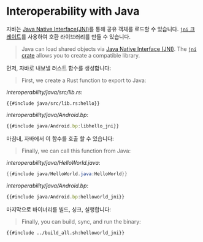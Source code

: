 # Interoperability with Java

자바는 [Java Native Interface(JNI)](https://en.wikipedia.org/wiki/Java_Native_Interface)를 통해 공유 객체를 로드할 수 있습니다. [`jni` 크레이트](https://docs.rs/jni/)를 사용하여 호환 라이브러리를 만들 수 있습니다.

> Java can load shared objects via [Java Native Interface
> (JNI)](https://en.wikipedia.org/wiki/Java_Native_Interface). The [`jni`
> crate](https://docs.rs/jni/) allows you to create a compatible library.

먼저, 자바로 내보낼 러스트 함수를 생성합니다: 
> First, we create a Rust function to export to Java:

_interoperability/java/src/lib.rs_:

```rust,compile_fail
{{#include java/src/lib.rs:hello}}
```

_interoperability/java/Android.bp_:

```javascript
{{#include java/Android.bp:libhello_jni}}
```

마침내, 자바에서 이 함수를 호출 할 수 있습니다: 
> Finally, we can call this function from Java:

_interoperability/java/HelloWorld.java_:

```java
{{#include java/HelloWorld.java:HelloWorld}}
```

_interoperability/java/Android.bp_:

```javascript
{{#include java/Android.bp:helloworld_jni}}
```

마지막으로 바이너리를 빌드, 싱크, 실행합니다: 
> Finally, you can build, sync, and run the binary:

```shell
{{#include ../build_all.sh:helloworld_jni}}
```

